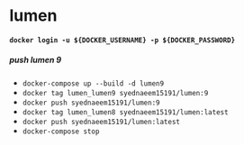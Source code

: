 # lumen

#### `docker login -u ${DOCKER_USERNAME} -p ${DOCKER_PASSWORD}`

##### push lumen 9
* `docker-compose up --build -d lumen9`
* `docker tag lumen_lumen9 syednaeem15191/lumen:9`
* `docker push syednaeem15191/lumen:9`
* `docker tag lumen_lumen8 syednaeem15191/lumen:latest`
* `docker push syednaeem15191/lumen:latest`
* `docker-compose stop`
